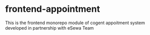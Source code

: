 # frontend-appointment
This is the frontend monorepo module of cogent appoitment system developed in partnership with eSewa Team
